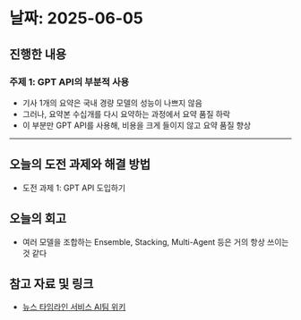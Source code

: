 # 날짜: 2025-06-05

## 진행한 내용
### 주제 1: GPT API의 부분적 사용
- 기사 1개의 요약은 국내 경량 모델의 성능이 나쁘지 않음
- 그러나, 요약본 수십개를 다시 요약하는 과정에서 요약 품질 하락
- 이 부분만 GPT API를 사용해, 비용을 크게 들이지 않고 요약 품질 향상

---

## 오늘의 도전 과제와 해결 방법
- 도전 과제 1: GPT API 도입하기

## 오늘의 회고
- 여러 모델을 조합하는 Ensemble, Stacking, Multi-Agent 등은 거의 항상 쓰이는 것 같다
  
## 참고 자료 및 링크
- [뉴스 타임라인 서비스 AI팀 위키](https://github.com/100-hours-a-week/18-team-timeline-wiki/wiki/AI-Wiki)
